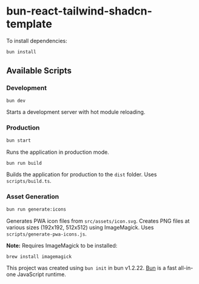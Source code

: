 # bun-react-tailwind-shadcn-template

To install dependencies:

```bash
bun install
```

## Available Scripts

### Development

```bash
bun dev
```

Starts a development server with hot module reloading.

### Production

```bash
bun start
```

Runs the application in production mode.

```bash
bun run build
```

Builds the application for production to the `dist` folder. Uses `scripts/build.ts`.

### Asset Generation

```bash
bun run generate:icons
```

Generates PWA icon files from `src/assets/icon.svg`. Creates PNG files at various sizes (192x192, 512x512) using ImageMagick. Uses `scripts/generate-pwa-icons.js`.

**Note:** Requires ImageMagick to be installed:
```bash
brew install imagemagick
```

This project was created using `bun init` in bun v1.2.22. [Bun](https://bun.com) is a fast all-in-one JavaScript runtime.
